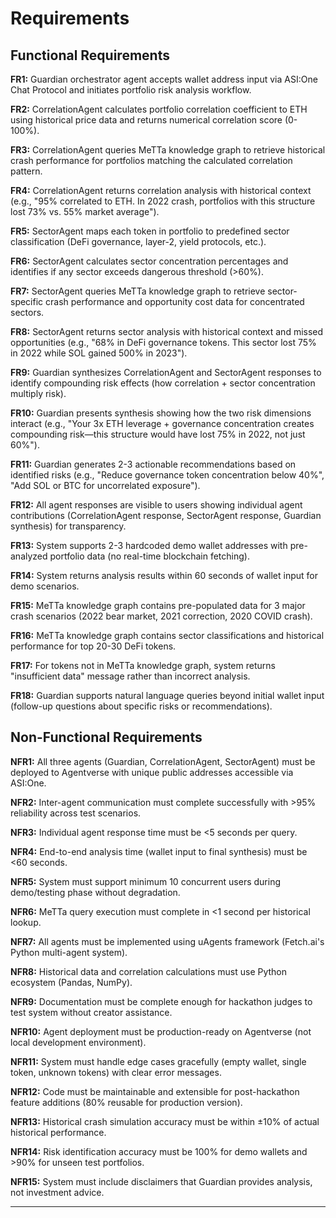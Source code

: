 # Requirements

## Functional Requirements

**FR1:** Guardian orchestrator agent accepts wallet address input via ASI:One Chat Protocol and initiates portfolio risk analysis workflow.

**FR2:** CorrelationAgent calculates portfolio correlation coefficient to ETH using historical price data and returns numerical correlation score (0-100%).

**FR3:** CorrelationAgent queries MeTTa knowledge graph to retrieve historical crash performance for portfolios matching the calculated correlation pattern.

**FR4:** CorrelationAgent returns correlation analysis with historical context (e.g., "95% correlated to ETH. In 2022 crash, portfolios with this structure lost 73% vs. 55% market average").

**FR5:** SectorAgent maps each token in portfolio to predefined sector classification (DeFi governance, layer-2, yield protocols, etc.).

**FR6:** SectorAgent calculates sector concentration percentages and identifies if any sector exceeds dangerous threshold (>60%).

**FR7:** SectorAgent queries MeTTa knowledge graph to retrieve sector-specific crash performance and opportunity cost data for concentrated sectors.

**FR8:** SectorAgent returns sector analysis with historical context and missed opportunities (e.g., "68% in DeFi governance tokens. This sector lost 75% in 2022 while SOL gained 500% in 2023").

**FR9:** Guardian synthesizes CorrelationAgent and SectorAgent responses to identify compounding risk effects (how correlation + sector concentration multiply risk).

**FR10:** Guardian presents synthesis showing how the two risk dimensions interact (e.g., "Your 3x ETH leverage + governance concentration creates compounding risk—this structure would have lost 75% in 2022, not just 60%").

**FR11:** Guardian generates 2-3 actionable recommendations based on identified risks (e.g., "Reduce governance token concentration below 40%", "Add SOL or BTC for uncorrelated exposure").

**FR12:** All agent responses are visible to users showing individual agent contributions (CorrelationAgent response, SectorAgent response, Guardian synthesis) for transparency.

**FR13:** System supports 2-3 hardcoded demo wallet addresses with pre-analyzed portfolio data (no real-time blockchain fetching).

**FR14:** System returns analysis results within 60 seconds of wallet input for demo scenarios.

**FR15:** MeTTa knowledge graph contains pre-populated data for 3 major crash scenarios (2022 bear market, 2021 correction, 2020 COVID crash).

**FR16:** MeTTa knowledge graph contains sector classifications and historical performance for top 20-30 DeFi tokens.

**FR17:** For tokens not in MeTTa knowledge graph, system returns "insufficient data" message rather than incorrect analysis.

**FR18:** Guardian supports natural language queries beyond initial wallet input (follow-up questions about specific risks or recommendations).

## Non-Functional Requirements

**NFR1:** All three agents (Guardian, CorrelationAgent, SectorAgent) must be deployed to Agentverse with unique public addresses accessible via ASI:One.

**NFR2:** Inter-agent communication must complete successfully with >95% reliability across test scenarios.

**NFR3:** Individual agent response time must be <5 seconds per query.

**NFR4:** End-to-end analysis time (wallet input to final synthesis) must be <60 seconds.

**NFR5:** System must support minimum 10 concurrent users during demo/testing phase without degradation.

**NFR6:** MeTTa query execution must complete in <1 second per historical lookup.

**NFR7:** All agents must be implemented using uAgents framework (Fetch.ai's Python multi-agent system).

**NFR8:** Historical data and correlation calculations must use Python ecosystem (Pandas, NumPy).

**NFR9:** Documentation must be complete enough for hackathon judges to test system without creator assistance.

**NFR10:** Agent deployment must be production-ready on Agentverse (not local development environment).

**NFR11:** System must handle edge cases gracefully (empty wallet, single token, unknown tokens) with clear error messages.

**NFR12:** Code must be maintainable and extensible for post-hackathon feature additions (80% reusable for production version).

**NFR13:** Historical crash simulation accuracy must be within ±10% of actual historical performance.

**NFR14:** Risk identification accuracy must be 100% for demo wallets and >90% for unseen test portfolios.

**NFR15:** System must include disclaimers that Guardian provides analysis, not investment advice.

---
